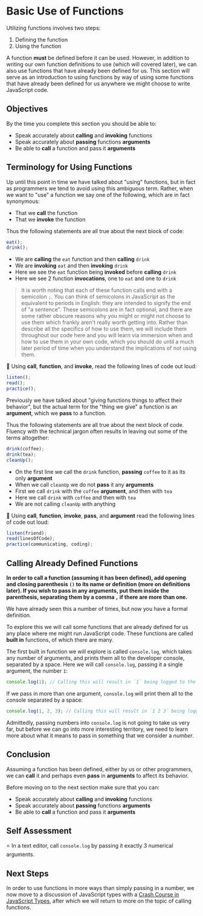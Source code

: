 # Basic Use of Functions

Utilizing functions involves two steps:

1) Defining the function
2) Using the function

A function **must** be defined before it can be used. However, in addition to writing our own function definitions to use (which will covered later), we can also use functions that have already been defined for us. This section will serve as an introduction to using functions by way of using some functions that have already been defined for us anywhere we might choose to write JavaScript code.

## Objectives

By the time you complete this section you should be able to:

- Speak accurately about **calling** and **invoking** functions
- Speak accurately about **passing** functions **arguments**
- Be able to **call** a function and pass it **arguments**

## Terminology for Using Functions

Up until this point in time we have talked about "using" functions, but in fact as programmers we tend to avoid using this ambiguous term. Rather, when we want to "use" a function we say one of the following, which are in fact synonymous:

- That we **call** the function
- That we **invoke** the function

Thus the following statements are all true about the next block of code:

```javascript
eat();
drink();
```

- We are **calling** the `eat` function and then **calling** `drink`
- We are **invoking** `eat` and then **invoking** `drink`
- Here we see the `eat` function being **invoked** before **calling** `drink`
- Here we see 2 function **invocations**, one to `eat` and one to `drink`

> It is worth noting that each of these function calls end with a semicolon `;`. You can think of semicolons in JavaScript as the equivalent to periods in English: they are intended to signify the end of "a sentence". These semicolons are in fact optional, and there are some rather obscure reasons why you might or might not choose to use them which frankly aren't really worth getting into. Rather than describe all the specifics of how to use them, we will include them throughout our code here and you will learn via immersion when and how to use them in your own code, which you should do until a much later period of time when you understand the implications of not using them.

:speak_no_evil: Using **call**, **function**, and **invoke**, read the following lines of code out loud:

```javascript
listen();
read();
practice();
```

Previously we have talked about "giving functions things to affect their behavior", but the actual term for the "thing we give" a function is an **argument**, which we **pass** to a function.

Thus the following statements are all true about the next block of code. Fluency with the technical jargon often results in leaving out some of the terms altogether:

```javascript
drink(coffee);
drink(tea);
cleanUp();
```

- On the first line we call the `drink` function, **passing** `coffee` to it as its only **argument**
- When we call `cleanUp` we do not **pass** it any **arguments**
- First we call `drink` with the `coffee` **argument**, and then with `tea`
- Here we call `drink` with `coffee` and then with `tea`
- We are not calling `cleanUp` with anything

:speak_no_evil: Using **call**, **function**, **invoke**, **pass**, and **argument** read the following lines of code out loud:

```javascript
listen(friend);
read(linesOfCode);
practice(communicating, coding);
```

## Calling Already Defined Functions

**In order to call a function (assuming it has been defined), add opening and closing parenthesis `()` to its name or definition (more on definitions later). If you wish to pass in any arguments, put them inside the parenthesis, separating them by a comma `,` if there are more than one.**

We have already seen this a number of times, but now you have a formal definition.

To explore this we will call some functions that are already defined for us any place where me might run JavaScript code. These functions are called **built in** functions, of which there are many.

The first built in function we will explore is called `console.log`, which takes any number of arguments, and prints them all to the developer console, separated by a space. Here we will call `console.log`, passing it a single argument, the number `1`:

```javascript
console.log(1); // Calling this will result in `1` being logged to the developer console
```

If we pass in more than one argument, `console.log` will print them all to the console separated by a space:

```javascript
console.log(1, 2, 3); // Calling this will result in `1 2 3` being logged to the developer console
```

Admittedly, passing numbers into `console.log` is not going to take us very far, but before we can go into more interesting territory, we need to learn more about what it means to pass in something that we consider a *number*.

## Conclusion

Assuming a function has been defined, either by us or other programmers, we can **call** it and perhaps even **pass** in **arguments** to affect its behavior.

Before moving on to the next section make sure that you can:

- Speak accurately about **calling** and **invoking** functions
- Speak accurately about **passing** functions **arguments**
- Be able to **call** a function and pass it **arguments**

## Self Assessment

:star: In a text editor, call `console.log` by passing it exactly 3 numerical arguments.

## Next Steps

In order to use functions in more ways than simply passing in a number, we now move to a discussion of JavaScript types with a [Crash Course in JavaScript Types](type_crash_course.md), after which we will return to more on the topic of calling functions.
